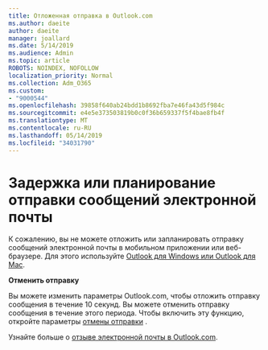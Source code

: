 ```yaml
---
title: Отложенная отправка в Outlook.com
ms.author: daeite
author: daeite
manager: joallard
ms.date: 5/14/2019
ms.audience: Admin
ms.topic: article
ROBOTS: NOINDEX, NOFOLLOW
localization_priority: Normal
ms.collection: Adm_O365
ms.custom:
- "9000544"
ms.openlocfilehash: 39858f640ab24bdd1b8692fba7e46fa43d5f984c
ms.sourcegitcommit: e4e5e373503819b0c0f36b659337f5f4bae8fb4f
ms.translationtype: MT
ms.contentlocale: ru-RU
ms.lasthandoff: 05/14/2019
ms.locfileid: "34031790"
---
```

# <a name="delay-or-schedule-sending-email-messages"></a>Задержка или планирование отправки сообщений электронной почты

К сожалению, вы не можете отложить или запланировать отправку сообщений электронной почты в мобильном приложении или веб-браузере. Для этого используйте [Outlook для Windows или Outlook для Mac](https://products.office.com/outlook/email-and-calendar-software-microsoft-outlook).

**Отменить отправку**

Вы можете изменить параметры Outlook.com, чтобы отложить отправку сообщения в течение 10 секунд. Вы можете отменить отправку сообщения в течение этого периода. Чтобы включить эту функцию, откройте параметры [отмены отправки](https://outlook.live.com/mail/options/mail/messageContent/undoSend) .

Узнайте больше о [отзыве электронной почты в Outlook.com](https://support.office.com/article/c069ddde-5282-4085-8f4c-d7b133324f8a).